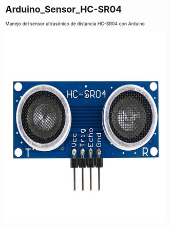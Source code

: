 # Arduino_Sensor_HC-SR04
Manejo del sensor ultrasónico de distancia HC-SR04 con Arduino
<br>
<p>
  <img src="https://github.com/jhonedin/Arduino_Sensor_HC-SR04/blob/master/assets/sensorHC-SR-04.jpg" width="500" height="600">
 </p>
